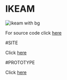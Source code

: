 # IKEAM

![ikeam with bg](https://github.com/aminerochdi1/IKEAM/assets/84997432/c8c4a029-0807-4a95-a62d-a02e07e1d388)

For source code click [here](https://github.com/aminerochdi1/IKEAM/tree/master)

#SITE

Click [here](https://www.figma.com/proto/GKl5OlkubYdNtnKZWXgbXR/html.to.design-(Community)?type=design&node-id=4-515&t=4TnEZwoM9ASetXLT-1&scaling=min-zoom&page-id=0%3A1&mode=design](https://friendly-stroopwafel-d49b5c.netlify.app/](https://friendly-stroopwafel-d49b5c.netlify.app/)))


#PROTOTYPE 

Click [here](https://www.figma.com/proto/GKl5OlkubYdNtnKZWXgbXR/html.to.design-(Community)?type=design&node-id=4-515&t=4TnEZwoM9ASetXLT-1&scaling=min-zoom&page-id=0%3A1&mode=design](https://friendly-stroopwafel-d49b5c.netlify.app/](https://www.figma.com/proto/UhVnqTWhBmBu699bbw8Zse/html.to.design-(Community)?type=design&t=rWBEwO5xDaWpzgdU-1&scaling=min-zoom&page-id=0%3A1&node-id=4-2&mode=design)https://www.figma.com/proto/UhVnqTWhBmBu699bbw8Zse/html.to.design-(Community)?type=design&t=rWBEwO5xDaWpzgdU-1&scaling=min-zoom&page-id=0%3A1&node-id=4-2&mode=design))
